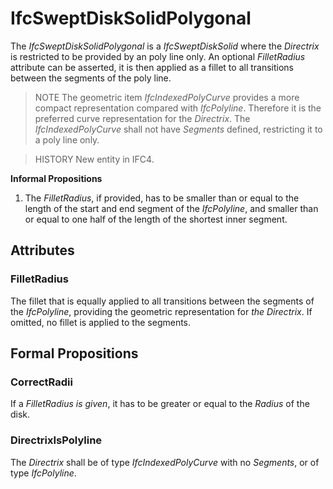 # IfcSweptDiskSolidPolygonal

The _IfcSweptDiskSolidPolygonal_ is a _IfcSweptDiskSolid_ where the _Directrix_ is restricted to be provided by an poly line only. An optional _FilletRadius_ attribute can be asserted, it is then applied as a fillet to all transitions between the segments of the poly line.
<!-- end of short definition -->

> NOTE The geometric item _IfcIndexedPolyCurve_ provides a more compact representation compared with _IfcPolyline_. Therefore it is the preferred curve representation for the _Directrix_. The _IfcIndexedPolyCurve_ shall not have _Segments_ defined, restricting it to a poly line only.

> HISTORY New entity in IFC4.

**Informal Propositions**

1. The _FilletRadius_, if provided, has to be smaller than or equal to the length of the start and end segment of the _IfcPolyline_, and smaller than or equal to one half of the length of the shortest inner segment.

## Attributes

### FilletRadius
The fillet that is equally applied to all transitions between the segments of the _IfcPolyline_, providing the geometric representation for _the Directrix_. If omitted, no fillet is applied to the segments.

## Formal Propositions

### CorrectRadii
If a _FilletRadius is given_, it has to be greater or equal to the _Radius_ of the disk.

### DirectrixIsPolyline
The _Directrix_ shall be of type _IfcIndexedPolyCurve_ with no _Segments_, or of type _IfcPolyline_.

